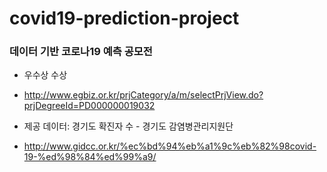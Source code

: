 # covid19-prediction-project

### 데이터 기반 코로나19 예측 공모전

- 우수상 수상
- http://www.egbiz.or.kr/prjCategory/a/m/selectPrjView.do?prjDegreeId=PD000000019032

- 제공 데이터: 경기도 확진자 수 - 경기도 감염병관리지원단
- http://www.gidcc.or.kr/%ec%bd%94%eb%a1%9c%eb%82%98covid-19-%ed%98%84%ed%99%a9/
